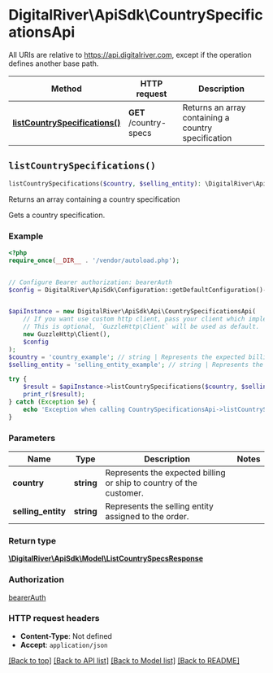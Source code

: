 # DigitalRiver\ApiSdk\CountrySpecificationsApi

All URIs are relative to https://api.digitalriver.com, except if the operation defines another base path.

| Method | HTTP request | Description |
| ------------- | ------------- | ------------- |
| [**listCountrySpecifications()**](CountrySpecificationsApi.md#listCountrySpecifications) | **GET** /country-specs | Returns an array containing a country specification |


## `listCountrySpecifications()`

```php
listCountrySpecifications($country, $selling_entity): \DigitalRiver\ApiSdk\Model\ListCountrySpecsResponse
```

Returns an array containing a country specification

Gets a country specification.

### Example

```php
<?php
require_once(__DIR__ . '/vendor/autoload.php');


// Configure Bearer authorization: bearerAuth
$config = DigitalRiver\ApiSdk\Configuration::getDefaultConfiguration()->setAccessToken('YOUR_ACCESS_TOKEN');


$apiInstance = new DigitalRiver\ApiSdk\Api\CountrySpecificationsApi(
    // If you want use custom http client, pass your client which implements `GuzzleHttp\ClientInterface`.
    // This is optional, `GuzzleHttp\Client` will be used as default.
    new GuzzleHttp\Client(),
    $config
);
$country = 'country_example'; // string | Represents the expected billing or ship to country of the customer.
$selling_entity = 'selling_entity_example'; // string | Represents the selling entity assigned to the order.

try {
    $result = $apiInstance->listCountrySpecifications($country, $selling_entity);
    print_r($result);
} catch (Exception $e) {
    echo 'Exception when calling CountrySpecificationsApi->listCountrySpecifications: ', $e->getMessage(), PHP_EOL;
}
```

### Parameters

| Name | Type | Description  | Notes |
| ------------- | ------------- | ------------- | ------------- |
| **country** | **string**| Represents the expected billing or ship to country of the customer. | |
| **selling_entity** | **string**| Represents the selling entity assigned to the order. | |

### Return type

[**\DigitalRiver\ApiSdk\Model\ListCountrySpecsResponse**](../Model/ListCountrySpecsResponse.md)

### Authorization

[bearerAuth](../../README.md#bearerAuth)

### HTTP request headers

- **Content-Type**: Not defined
- **Accept**: `application/json`

[[Back to top]](#) [[Back to API list]](../../README.md#endpoints)
[[Back to Model list]](../../README.md#models)
[[Back to README]](../../README.md)
